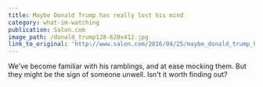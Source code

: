 ```yaml
---
title: Maybe Donald Trump has really lost his mind
category: what-im-watching
publication: Salon.com
image_path: /donald_trump128-620x412.jpg
link_to_original: 'http://www.salon.com/2016/04/25/maybe_donald_trump_has_really_lost_his_mind_what_if_the_gop_frontrunner_isnt_crazy_but_simply_not_well/'
---
```



We've become familiar with his ramblings, and at ease mocking them. But they might be the sign of someone unwell. Isn't it worth finding out?